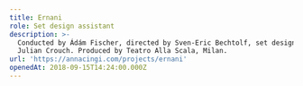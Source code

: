 ```yaml
---
title: Ernani
role: Set design assistant
description: >-
  Conducted by Ádám Fischer, directed by Sven-Eric Bechtolf, set design by
  Julian Crouch. Produced by Teatro Alla Scala, Milan.
url: 'https://annacingi.com/projects/ernani'
openedAt: 2018-09-15T14:24:00.000Z
---
```


